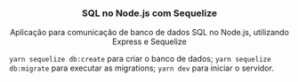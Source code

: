 <h3 align="center">
  SQL no Node.js com Sequelize
</h3>

<p align="center">Aplicação para comunicação de banco de dados SQL no Node.js, utilizando Express e Sequelize</p>

`yarn sequelize db:create` para criar o banco de dados;
`yarn sequelize db:migrate` para executar as migrations;
`yarn dev` para iniciar o servidor.